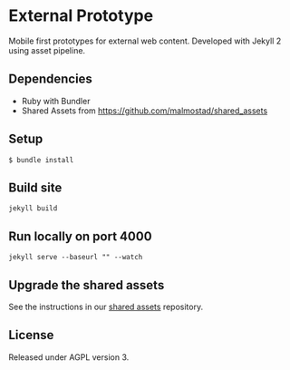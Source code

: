 # External Prototype

Mobile first prototypes for external web content. Developed with Jekyll 2 using asset pipeline.

## Dependencies
* Ruby with Bundler
* Shared Assets from https://github.com/malmostad/shared_assets

## Setup
    $ bundle install

## Build site
    jekyll build

## Run locally on port 4000
    jekyll serve --baseurl "" --watch

## Upgrade the shared assets
See the instructions in our [shared assets](https://github.com/malmostad/shared_assets) repository.

## License
Released under AGPL version 3.
